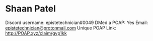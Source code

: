 # Shaan Patel

Discord username: epistetechnician#0049
DMed a POAP: Yes
Email: epistetechnician@protonmail.com
Unique POAP Link: http://POAP.xyz/claim/gvp1kk